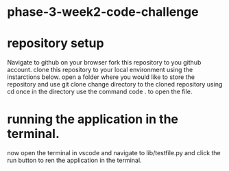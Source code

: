 # phase-3-week2-code-challenge

# repository setup
Navigate to github on your browser 
fork this repository to you github account.
clone this repository to your local environment using the instarctions below.
open a folder where you would like to store the repository and use git clone <name of you repository in github>
change directory to the cloned repository using cd <name of you repository in github>
once in the directory use the command code . to open the file.
# running the application in the terminal.
now open the terminal in vscode and navigate to lib/testfile.py and click the run button to ren the application in the terminal.